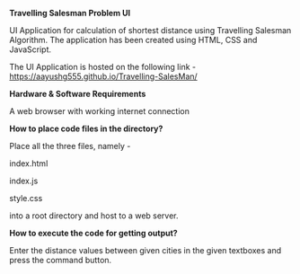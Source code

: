 ﻿**Travelling Salesman Problem UI** 

UI Application for calculation of shortest distance using Travelling Salesman Algorithm. The application has been created using HTML, CSS and JavaScript.

The UI Application is hosted on the following link - https://aayushg555.github.io/Travelling-SalesMan/

**Hardware & Software Requirements**  

A web browser with working internet connection

**How to place code files in the directory?**

Place all the three files, namely - 

index.html

index.js

style.css

into a root directory and host to a web server.

**How to execute the code for getting output?**

Enter the distance values between given cities in the given textboxes and press the command button.









